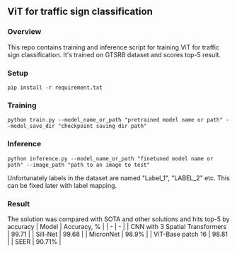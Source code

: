## ViT for traffic sign classification
### Overview
This repo contains training and inference script for training ViT for traffic sign classification. It's trained on GTSRB dataset and scores top-5 result.
### Setup
    pip install -r requirement.txt
### Training
    python train.py --model_name_or_path "pretrained model name or path" --model_save_dir "checkpoint saving dir path"
### Inference
    python inference.py --model_name_or_path "finetuned model name or path" --image_path "path to an image to test"
Unfortunately labels in the dataset are named "Label_1", "LABEL_2" etc. This can be fixed later with label mapping.
### Result
The solution was compared with SOTA and other solutions and hits top-5 by accuracy
| Model | Accuracy, % |
| - | - |
| CNN with 3 Spatial Transformers | 99.71 |
| Sill-Net | 99.68 |
| MicronNet | 98.9% |
| ViT-Base patch 16 | 98.81 |
| SEER | 90.71% |
